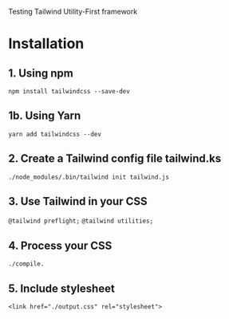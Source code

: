 Testing Tailwind Utility-First framework

# Installation
## 1. Using npm
`npm install tailwindcss --save-dev`

## 1b. Using Yarn
`yarn add tailwindcss --dev`

## 2. Create a Tailwind config file tailwind.ks
`./node_modules/.bin/tailwind init tailwind.js`


## 3. Use Tailwind in your CSS
`@tailwind preflight;`
`@tailwind utilities;`

## 4. Process your CSS
`./compile.`

## 5. Include stylesheet
`<link href="./output.css" rel="stylesheet">`